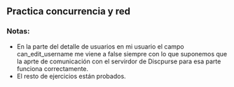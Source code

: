 ## Practica concurrencia y red

### Notas:

- En la parte del detalle de usuarios en mi usuario el campo can_edit_username me viene a false siempre con lo que suponemos que la aprte de comunicación con el servirdor de Discpurse para esa parte funciona correctamente.
- El resto de ejercicios están probados.
